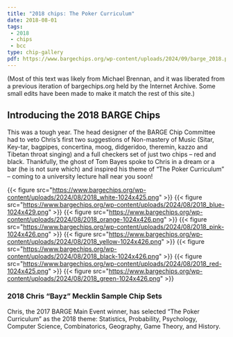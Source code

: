 ```yaml
---
title: "2018 chips: The Poker Curriculum"
date: 2018-08-01
tags:
 - 2018
 - chips
 - bcc
type: chip-gallery
pdf: https://www.bargechips.org/wp-content/uploads/2024/09/barge_2018.pdf
---
```


(Most of this text was likely from Michael Brennan, and it was liberated from a
previous iteration of bargechips.org held by the Internet Archive. Some small
edits have been made to make it match the rest of this site.)

## Introducing the 2018 BARGE Chips

This was a tough year. The head designer of the BARGE Chip Committee had to
veto Chris&#8217;s first two suggestions of Non-mastery of Music (Sitar,
Key-tar, bagpipes, concertina, moog, didgeridoo, theremin, kazzo and Tibetan
throat singing) and a full checkers set of just two chips &#8211; red and
black. Thankfully, the ghost of Tom Bayes spoke to Chris in a dream or a bar
(he is not sure which) and inspired his theme of &#8220;The Poker
Curriculum&#8221; &#8211; coming to a university lecture hall near you soon!

{{< figure src="https://www.bargechips.org/wp-content/uploads/2024/08/2018_white-1024x425.png" >}}
{{< figure src="https://www.bargechips.org/wp-content/uploads/2024/08/2018_blue-1024x429.png" >}}
{{< figure src="https://www.bargechips.org/wp-content/uploads/2024/08/2018_orange-1024x426.png" >}}
{{< figure src="https://www.bargechips.org/wp-content/uploads/2024/08/2018_pink-1024x426.png" >}} 
{{< figure src="https://www.bargechips.org/wp-content/uploads/2024/08/2018_yellow-1024x426.png" >}}
{{< figure src="https://www.bargechips.org/wp-content/uploads/2024/08/2018_black-1024x426.png" >}}
{{< figure src="https://www.bargechips.org/wp-content/uploads/2024/08/2018_red-1024x425.png" >}}
{{< figure src="https://www.bargechips.org/wp-content/uploads/2024/08/2018_green-1024x426.png" >}}

### 2018 Chris &#8220;Bayz&#8221; Mecklin Sample Chip Sets

Chris, the 2017 BARGE Main Event winner, has selected &#8220;The Poker
Curriculum&#8221; as the 2018 theme: Statistics, Probability, Psychology,
Computer Science, Combinatorics, Geography, Game Theory, and History.

